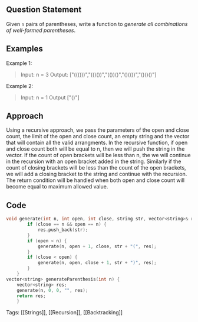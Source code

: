 ## Question Statement

Given `n` pairs of parentheses, write a function to _generate all combinations of well-formed parentheses_.

## Examples

Example 1:

> Input: n = 3
> Output: ["((()))","(()())","(())()","()(())","()()()"]

Example 2:

> Input: n = 1
> Output ["()"]

## Approach

Using a recursive approach, we pass the parameters of the open and close count, the limit of the open and close count, an empty string and the vector that will contain all the valid arrangments.
In the recursive function, if open and close count both will be equal to n, then we will push the string in the vector.
If the count of open brackets will be less than n, the we will continue in the recursion with an open bracket added in the string.
Similarly if the count of closing brackets will be less than the count of the open brackets, we will add a closing bracket to the string and continue with the recursion.
The return condition will be handled when both open and close count will become equal to maximum allowed value.

## Code

```cpp
void generate(int n, int open, int close, string str, vector<string>& res) {
        if (close == n && open == n) {
            res.push_back(str);
        }
        if (open < n) {
            generate(n, open + 1, close, str + "(", res);
        }
        if (close < open) {
            generate(n, open, close + 1, str + ")", res);
        }
    }
vector<string> generateParenthesis(int n) {
    vector<string> res;
    generate(n, 0, 0, "", res);
    return res;
    }
```

Tags: [[Strings]], [[Recursion]], [[Backtracking]]
